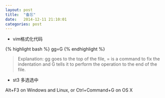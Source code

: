 ```yaml
---
layout: post
title:  "备忘"
date:   2014-12-11 21:10:01
categories: post
---
```


* vim格式化代码

{% highlight bash %}
gg=G
{% endhighlight %}
> Explanation: gg goes to the top of the file, = is a command to fix the indentation and G tells it to perform the operation to the end of the file.

* st3 多选选中 

Alt+F3 on Windows and Linux, or Ctrl+Command+G on OS X
